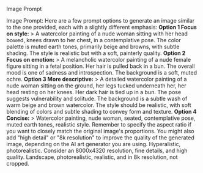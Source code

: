 Image Prompt

Image Prompt: Here are a few prompt options to generate an image similar to the one provided, each with a slightly different emphasis: **Option 1 Focus on style:** > A watercolor painting of a nude woman sitting with her head bowed, knees drawn to her chest, in a contemplative pose. The color palette is muted earth tones, primarily beige and browns, with subtle shading. The style is realistic but with a soft, painterly quality. **Option 2 Focus on emotion:** > A melancholic watercolor painting of a nude female figure sitting in a fetal position. Her hair is pulled back in a bun. The overall mood is one of sadness and introspection. The background is a soft, muted ochre. **Option 3 More descriptive:** > A detailed watercolor painting of a nude woman sitting on the ground, her legs tucked underneath her, her head resting on her knees. Her dark hair is tied up in a bun. The pose suggests vulnerability and solitude. The background is a subtle wash of warm beige and brown watercolor. The style should be realistic, with soft blending of colors and subtle shading to convey form and texture. **Option 4 Concise:** > Watercolor painting, nude woman, seated, contemplative pose, muted earth tones, realistic style. Remember to specify the aspect ratio if you want to closely match the original image's proportions. You might also add "high detail" or "8k resolution" to improve the quality of the generated image, depending on the AI art generator you are using. Hyperalistic, photorealistic. Consider an 8000x4320 resolution, fine details, and high quality. Landscape, photorealistic, realistic, and in 8k resolution, not cropped.
